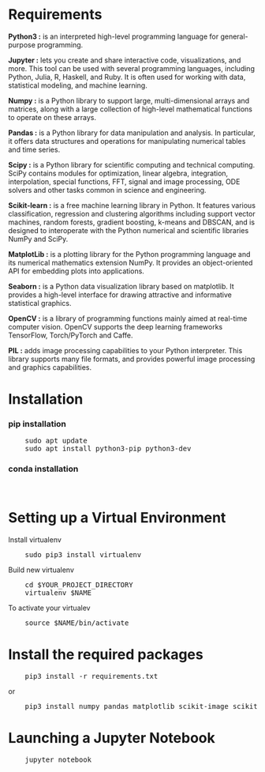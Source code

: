 # Requirements

**Python3 :** is an interpreted high-level programming language for general-purpose programming.

**Jupyter :** lets you create and share interactive code, visualizations, and more. This tool can be used with several programming languages, including Python, Julia, R, Haskell, and Ruby. It is often used for working with data, statistical modeling, and machine learning.

**Numpy :** is a Python library to support large, multi-dimensional arrays and matrices, along with a large collection of high-level mathematical functions to operate on these arrays.

**Pandas :** is a Python library for data manipulation and analysis. In particular, it offers data structures and operations for manipulating numerical tables and time series.

**Scipy :** is a Python library for scientific computing and technical computing. SciPy contains modules for optimization, linear algebra, integration, interpolation, special functions, FFT, signal and image processing, ODE solvers and other tasks common in science and engineering.

**Scikit-learn :** is a free machine learning library in Python. It features various classification, regression and clustering algorithms including support vector machines, random forests, gradient boosting, k-means and DBSCAN, and is designed to interoperate with the Python numerical and scientific libraries NumPy and SciPy.

**MatplotLib :** is a plotting library for the Python programming language and its numerical mathematics extension NumPy. It provides an object-oriented API for embedding plots into applications.

**Seaborn :** is a Python data visualization library based on matplotlib. It provides a high-level interface for drawing attractive and informative statistical graphics.

**OpenCV :** is a library of programming functions mainly aimed at real-time computer vision. OpenCV supports the deep learning frameworks TensorFlow, Torch/PyTorch and Caffe.

**PIL :** adds image processing capabilities to your Python interpreter. This library supports many file formats, and provides powerful image processing and graphics capabilities.


# Installation
### pip installation
<pre>
    sudo apt update
    sudo apt install python3-pip python3-dev
</pre>

### conda installation
<pre>

</pre>

# Setting up a Virtual Environment

Install virtualenv
<pre>
    sudo pip3 install virtualenv
</pre>
Build new virtualenv
<pre>
    cd $YOUR_PROJECT_DIRECTORY
    virtualenv $NAME 
</pre>
To activate your virtualev
<pre>
    source $NAME/bin/activate
</pre>

# Install the required packages
<pre>
    pip3 install -r requirements.txt
</pre>
or 
<pre>
    pip3 install numpy pandas matplotlib scikit-image scikit-learn==0.23.0 jupyter Pillow scipy seaborn xgboost regex catboost imageio imbalanced-learn mlxtend nltk opencv-python
</pre>

# Launching a Jupyter Notebook
<pre>
    jupyter notebook
</pre>
